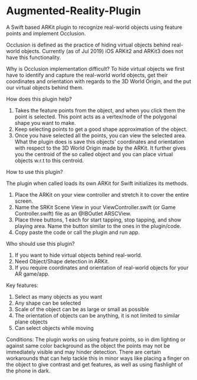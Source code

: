 # Augmented-Reality-Plugin
A Swift based ARKit plugin to recognize real-world objects using feature points and implement Occlusion.

Occlusion is defined as the practice of hiding virtual objects behind real-world objects. Currently (as of Jul 2019) iOS ARKit2 and ARKit3 does not have this functionality.

Why is Occlusion implementation difficult?
To hide virtual objects we first have to identify and capture the real-world world objects, get their coordinates and orientation with regards to the 3D World Origin, and the put our virtual objects behind them.

<insert a pic>

How does this plugin help?
1. Takes the feature points from the object, and when you click them the point is selected. This point acts as a vertex/node 	of the polygonal shape you want to make.
2. Keep selecting points to get a good shape approximation of the object.
3. Once you have selected all the points, you can view the selected area. What the plugin does is save this objects' 			coordinates and orientation with respect to the 3D World Origin made by the ARKit. It further gives you the centroid of 	the so called object and you can place virtual objects w.r.t to this centroid. 

<insert a pic>

How to use this plugin?

The plugin when called loads its own ARKit for Swift initializes its methods. 
1. Place the ARKit on your view controller and stretch it to cover the entire screen.
2. Name the SRKit Scene View in your ViewController.swift (or Game Controller.swift) file as an @IBOutlet ARSCView.
3. Place three buttons, 1 each for start tapping, stop tapping, and show playing area. Name the button similar to the ones 		in the plugin/code.
4. Copy paste the code or call the plugin and run app.

<insert a pic>

Who should use this plugin?
1. If you want to hide virtual objects behind real-world.
2. Need Object/Shape detection in ARKit.
3. If you require coordinates and orientation of real-world objects for your AR game/app.

<insert a montage>

Key features:
1. Select as many objects as you want
2. Any shape can be selected
3. Scale of the object can be as large or small as possible 
4. The orientation of objects can be anything, it is not limited to similar plane objects
5. Can select objects while moving

<insert a montage>

Conditions:
The plugin works on using feature points, so in dim lighting or against same color background as the object the points may not be immediately visible and may hinder detection. There are certain workarounds that can help tackle this in minor ways like placing a finger on the object to give contrast and get features, as well as using flashlight of the phone in dark.
